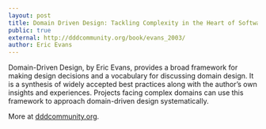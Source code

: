 ```yaml
---
layout: post
title: Domain Driven Design: Tackling Complexity in the Heart of Software
public: true
external: http://dddcommunity.org/book/evans_2003/
author: Eric Evans
---
```


Domain-Driven Design, by Eric Evans, provides a broad framework for making design decisions and a vocabulary for discussing domain design. It is a synthesis of widely accepted best practices along with the author’s own insights and experiences. Projects facing complex domains can use this framework to approach domain-driven design systematically.


More at <a href="http://dddcommunity.org/book/evans_2003/">dddcommunity.org</a>.
